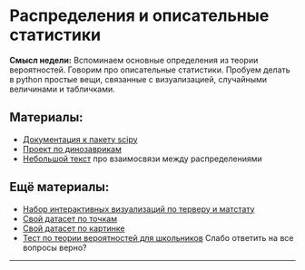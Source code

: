 Распределения и описательные статистики
=====

__Смысл недели:__  Вспоминаем основные определения из теории вероятностей. Говорим про описательные статистики. Пробуем делать в python простые вещи, связанные с визуализацией, случайными величинами и табличками.

## Материалы:

* [Документация к пакету scipy](https://docs.scipy.org/doc/scipy-0.14.0/reference/stats.html)
* [Проект по динозаврикам](https://www.autodeskresearch.com/publications/samestats)
* [Небольшой текст](http://www.math.wm.edu/~leemis/2008amstat.pdf) про взаимосвязи между распределениями

## Ещё материалы:

* [Набор интерактивных визуализаций по терверу и матстату](https://seeing-theory.brown.edu/index.html)
* [Свой датасет по точкам](http://robertgrantstats.co.uk/drawmydata.html)
* [Свой датасет по картинке](https://apps.automeris.io/wpd/)
* [Тест по теории вероятностей для школьников](https://github.com/FUlyankin/r_probability/blob/master/books/intro_test.pdf) Слабо ответить на все вопросы верно?

-------------------
